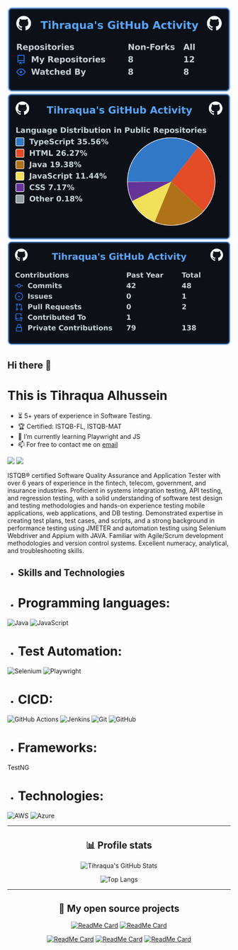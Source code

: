 ![My user statistics](images/repos.svg)
![My user statistics](images/languages.svg)
![My user statistics](images/contribs.svg)
## Hi there 👋
# This is Tihraqua Alhussein
- ⏳ 5+ years of experience in Software Testing.
- 🏆 Certified: ISTQB-FL, ISTQB-MAT
- 🌱 I’m currently learning Playwright and JS
- 📫 For free to contact me on [email](mailto:tihraquamahdi@gmail.com)

<p>
<a href="https://www.linkedin.com/in/tihraqua/" target="_blank" rel="noopener noreferrer"><img src="https://img.shields.io/badge/My%20LinkedIn-0077b5" height=25></a>
 <a href="https://tihraquamahdi.dev/" target="_blank" rel="noopener noreferrer"><img src="https://img.shields.io/badge/My%20Personal%20Website-08296b" height=25></a>
</p> 



ISTQB® certified Software Quality Assurance and Application Tester with over 6 years of experience in the fintech, telecom,
government, and insurance industries. Proficient in systems integration testing, API testing, and regression testing, with a solid
understanding of software test design and testing methodologies and hands-on experience testing mobile applications, web
applications, and DB testing. Demonstrated expertise in creating test plans, test cases, and scripts, and a strong background in
performance testing using JMETER and automation testing using Selenium Webdriver and Appium with JAVA. Familiar with
Agile/Scrum development methodologies and version control systems. Excellent numeracy, analytical, and troubleshooting skills.


- ## Skills and Technologies

- # Programming languages:
![Java](https://img.shields.io/badge/java-%23ED8B00.svg?style=for-the-badge&logo=openjdk&logoColor=white) ![JavaScript](https://img.shields.io/badge/javascript-%23323330.svg?style=for-the-badge&logo=javascript&logoColor=%23F7DF1E) 
- # Test Automation:
 ![Selenium](https://img.shields.io/badge/-selenium-%43B02A?style=for-the-badge&logo=selenium&logoColor=white) ![Playwright](https://img.shields.io/badge/-playwright-%232EAD33?style=for-the-badge&logo=playwright&logoColor=white)
- # CICD:
 ![GitHub Actions](https://img.shields.io/badge/github%20actions-%232671E5.svg?style=for-the-badge&logo=githubactions&logoColor=white) ![Jenkins](https://img.shields.io/badge/jenkins-%232C5263.svg?style=for-the-badge&logo=jenkins&logoColor=white) ![Git](https://img.shields.io/badge/git-%23F05033.svg?style=for-the-badge&logo=git&logoColor=white)  ![GitHub](https://img.shields.io/badge/github-%23121011.svg?style=for-the-badge&logo=github&logoColor=white)
- # Frameworks:
 TestNG
- # Technologies:
 ![AWS](https://img.shields.io/badge/AWS-%23FF9900.svg?style=for-the-badge&logo=amazon-aws&logoColor=white) ![Azure](https://img.shields.io/badge/azure-%230072C6.svg?style=for-the-badge&logo=microsoftazure&logoColor=white)

  ---------------------------------------------------------------------------------------------------------------------------


<div align="center">

<h2>📊 Profile stats</h2>

![Tihraqua's GitHub Stats](https://github-readme-stats.vercel.app/api?username=tihraqua&show_icons=true&theme=radical)
  
![Top Langs](https://github-readme-stats.vercel.app/api/top-langs/?username=tihraqua&hide=scss,css,html&theme=dark&layout=compact)

</div>

------------------------------------------------------------------------------------------------------------------------------------------------------------------------------------------------  
<div align="center">
  <h2>🎉 My open source projects</h2>

[![ReadMe Card](https://github-readme-stats.vercel.app/api/pin/?username=tihraqua&repo=AutomationSauceLab&theme=radical)](https://github.com/tihraqua/AutomationSauceLab)
[![ReadMe Card](https://github-readme-stats.vercel.app/api/pin/?username=tihraqua&repo=hello_world&theme=merko)](https://github.com/tihraqua/hello_world) 

[![ReadMe Card](https://github-readme-stats.vercel.app/api/pin/?username=tihraqua&repo=shaft-demo&theme=gruvbox)](https://github.com/tihraqua/shaft-demo)
[![ReadMe Card](https://github-readme-stats.vercel.app/api/pin/?username=tihraqua&repo=225-github-actions-demo&theme=dark)](https://github.com/tihraqua/225-github-actions-demo)
[![ReadMe Card](https://github-readme-stats.vercel.app/api/pin/?username=tihraqua&repo=ElementalSelenium&theme=dark)](https://github.com/tihraqua/ElementalSelenium)
  
  
</div>
